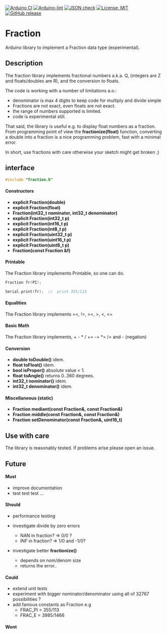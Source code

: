
[![Arduino CI](https://github.com/RobTillaart/Fraction/workflows/Arduino%20CI/badge.svg)](https://github.com/marketplace/actions/arduino_ci)
[![Arduino-lint](https://github.com/RobTillaart/Fraction/actions/workflows/arduino-lint.yml/badge.svg)](https://github.com/RobTillaart/Fraction/actions/workflows/arduino-lint.yml)
[![JSON check](https://github.com/RobTillaart/Fraction/actions/workflows/jsoncheck.yml/badge.svg)](https://github.com/RobTillaart/Fraction/actions/workflows/jsoncheck.yml)
[![License: MIT](https://img.shields.io/badge/license-MIT-green.svg)](https://github.com/RobTillaart/Fraction/blob/master/LICENSE)
[![GitHub release](https://img.shields.io/github/release/RobTillaart/Fraction.svg?maxAge=3600)](https://github.com/RobTillaart/Fraction/releases)


# Fraction

Arduino library to implement a Fraction data type (experimental).


## Description

The fraction library implements fractional numbers a.k.a. Q,
(integers are Z and floats/doubles are R), and the conversion to floats.

The code is working with a number of limitations a.o.:
- denominator is max 4 digits to keep code for multiply and divide simple
- Fractions are not exact, even floats are not exact.
- the range of numbers supported is limited.
- code is experimental still.

That said, the library is useful e.g. to display float numbers as a fraction.
From programming point of view the **fractionize(float)** function, converting a double
into a fraction is a nice programming problem, fast with a minimal error.

In short, use fractions with care otherwise your sketch might get broken ;)


## interface

```cpp
#include "fraction.h"
```

#### Constructors

- **explicit Fraction(double)**
- **explicit Fraction(float)**
- **Fraction(int32_t nominator, int32_t denominator)**
- **explicit Fraction(int32_t p)**
- **explicit Fraction(int16_t p)**
- **explicit Fraction(int8_t p)**
- **explicit Fraction(uint32_t p)**
- **explicit Fraction(uint16_t p)**
- **explicit Fraction(uint8_t p)**
- **Fraction(const Fraction &f)**


#### Printable

The Fraction library implements Printable, so one can do.

```cpp
Fraction fr(PI);

Serial.print(fr);  //  print 355/113
```


#### Equalities

The Fraction library implements ==, !=, >=, >, <, <=


#### Basic Math

The Fraction library implements, + - * / += -= *= /= and - (negation)


#### Conversion

- **double toDouble()** idem.
- **float toFloat()** idem.
- **bool isProper()** absolute value < 1.
- **float toAngle()** returns 0..360 degrees.
- **int32_t nominator()** idem.
- **int32_t denominator()** idem.


#### Miscellaneous (static)

- **Fraction mediant(const Fraction&, const Fraction&)**
- **Fraction middle(const Fraction&, const Fraction&)**
- **Fraction setDenominator(const Fraction&, uint16_t)**


## Use with care

The library is reasonably tested. If problems arise please open an issue.


## Future

#### Must

- improve documentation
- test test test ...

#### Should

- performance testing
  
- investigate divide by zero errors
  - NAN in fraction?  =>  0/0 ?
  - INF in fraction?  =>  1/0 and -1/0?
- investigate better **fractionize()** 
  - depends on nom/denom size
  - returns the error..

#### Could

- extend unit tests
- experiment with bigger nominator/denominator using all of 32767 possibilities ?
- add famous constants as Fraction e.g 
  - FRAC_PI = 355/113
  - FRAC_E  = 3985/1466

#### Wont

